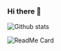 ### Hi there 👋

<!-- will figure this out later. :) -->
<!--
**shivamm-verma/shivamm-verma** is a ✨ _special_ ✨ repository because its `README.md` (this file) appears on your GitHub profile.

Here are some ideas to get you started:

- 🔭 I’m currently working on ...
- 🌱 I’m currently learning ...
- 👯 I’m looking to collaborate on ...
- 🤔 I’m looking for help with ...
- 💬 Ask me about ...
- 📫 How to reach me: ...
- 😄 Pronouns: ...
- ⚡ Fun fact: ...
-->

![Github stats](https://github-readme-stats.vercel.app/api?username=shivamm-verma)
<!-- <br> -->
![ReadMe Card](https://github-readme-stats.vercel.app/api/pin/?username=shivamm-verma&repo=delta-full-stack-dev-2023)